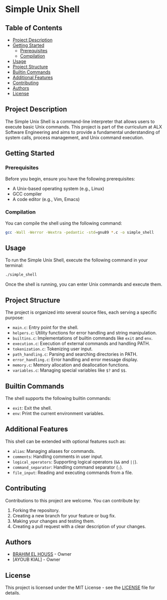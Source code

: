 # Simple Unix Shell

## Table of Contents
- [Project Description](#project-description)
- [Getting Started](#getting-started)
  - [Prerequisites](#prerequisites)
  - [Compilation](#compilation)
- [Usage](#usage)
- [Project Structure](#project-structure)
- [Builtin Commands](#builtin-commands)
- [Additional Features](#additional-features)
- [Contributing](#contributing)
- [Authors](#authors)
- [License](#license)

## Project Description

The Simple Unix Shell is a command-line interpreter that allows users to execute basic Unix commands. This project is part of the curriculum at ALX Software Engineering and aims to provide a fundamental understanding of system calls, process management, and Unix command execution.

## Getting Started

### Prerequisites

Before you begin, ensure you have the following prerequisites:

- A Unix-based operating system (e.g., Linux)
- GCC compiler
- A code editor (e.g., Vim, Emacs)

### Compilation

You can compile the shell using the following command:

```bash
gcc -Wall -Werror -Wextra -pedantic -std=gnu89 *.c -o simple_shell
```

## Usage

To run the Simple Unix Shell, execute the following command in your terminal:

```bash
./simple_shell
```

Once the shell is running, you can enter Unix commands and execute them.

## Project Structure

The project is organized into several source files, each serving a specific purpose:

- `main.c`: Entry point for the shell.
- `helpers.c`: Utility functions for error handling and string manipulation.
- `builtins.c`: Implementations of builtin commands like `exit` and `env`.
- `execution.c`: Execution of external commands and handling PATH.
- `tokenization.c`: Tokenizing user input.
- `path_handling.c`: Parsing and searching directories in PATH.
- `error_handling.c`: Error handling and error message display.
- `memory.c`: Memory allocation and deallocation functions.
- `variables.c`: Managing special variables like `$?` and `$$`.

## Builtin Commands

The shell supports the following builtin commands:

- `exit`: Exit the shell.
- `env`: Print the current environment variables.

## Additional Features

This shell can be extended with optional features such as:

- `alias`: Managing aliases for commands.
- `comments`: Handling comments in user input.
- `logical_operators`: Supporting logical operators (`&&` and `||`).
- `command_separator`: Handling command separator (`;`).
- `file_input`: Reading and executing commands from a file.

## Contributing

Contributions to this project are welcome. You can contribute by:

1. Forking the repository.
2. Creating a new branch for your feature or bug fix.
3. Making your changes and testing them.
4. Creating a pull request with a clear description of your changes.

## Authors

- [BRAHIM EL HOUSS](https://github.com/EL-HOUSS-BRAHIM/simple_shell.git) - Owner
- [AYOUB KIAL] - Owner

## License

This project is licensed under the MIT License - see the [LICENSE](LICENSE) file for details.
